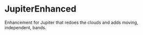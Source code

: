 # JupiterEnhanced
Enhancement for Jupiter that redoes the clouds and adds moving, independent, bands.
